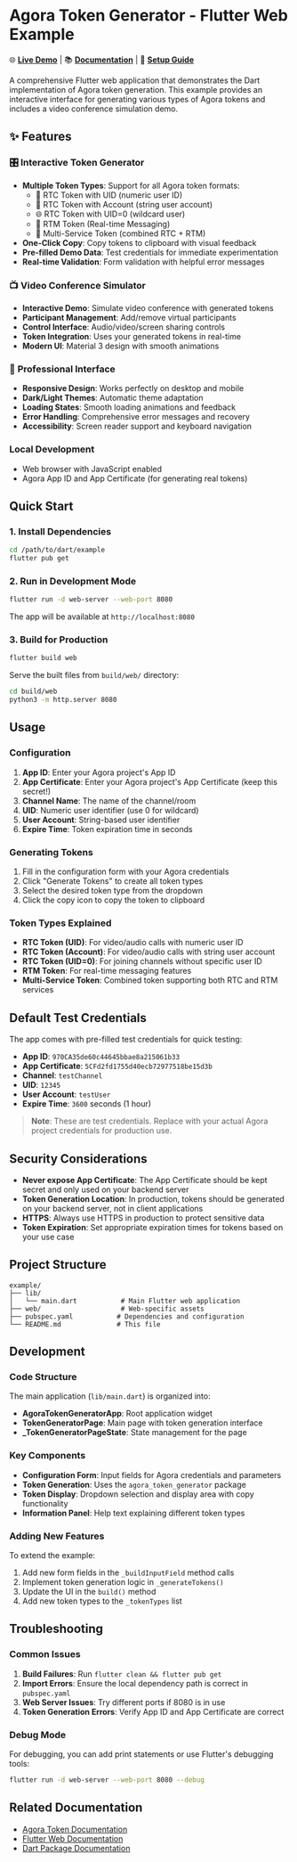 # Agora Token Generator - Flutter Web Example

🌐 **[Live Demo](https://mohamedabd0.github.io/agora_token_generator/)** | 📚 **[Documentation](../README.md)** | 🔧 **[Setup Guide](../../../GITHUB_PAGES_SETUP.md)**

A comprehensive Flutter web application that demonstrates the Dart implementation of Agora token generation. This example provides an interactive interface for generating various types of Agora tokens and includes a video conference simulation demo.

## ✨ Features

### 🎛️ **Interactive Token Generator**

- **Multiple Token Types**: Support for all Agora token formats:
  - 🎥 RTC Token with UID (numeric user ID)
  - 👤 RTC Token with Account (string user account)
  - 🌐 RTC Token with UID=0 (wildcard user)
  - 💬 RTM Token (Real-time Messaging)
  - 🔄 Multi-Service Token (combined RTC + RTM)
- **One-Click Copy**: Copy tokens to clipboard with visual feedback
- **Pre-filled Demo Data**: Test credentials for immediate experimentation
- **Real-time Validation**: Form validation with helpful error messages

### 📺 **Video Conference Simulator**

- **Interactive Demo**: Simulate video conference with generated tokens
- **Participant Management**: Add/remove virtual participants
- **Control Interface**: Audio/video/screen sharing controls
- **Token Integration**: Uses your generated tokens in real-time
- **Modern UI**: Material 3 design with smooth animations

### 🎨 **Professional Interface**

- **Responsive Design**: Works perfectly on desktop and mobile
- **Dark/Light Themes**: Automatic theme adaptation
- **Loading States**: Smooth loading animations and feedback
- **Error Handling**: Comprehensive error messages and recovery
- **Accessibility**: Screen reader support and keyboard navigation

### Local Development

- Web browser with JavaScript enabled
- Agora App ID and App Certificate (for generating real tokens)

## Quick Start

### 1. Install Dependencies

```bash
cd /path/to/dart/example
flutter pub get
```

### 2. Run in Development Mode

```bash
flutter run -d web-server --web-port 8080
```

The app will be available at `http://localhost:8080`

### 3. Build for Production

```bash
flutter build web
```

Serve the built files from `build/web/` directory:

```bash
cd build/web
python3 -m http.server 8080
```

## Usage

### Configuration

1. **App ID**: Enter your Agora project's App ID
2. **App Certificate**: Enter your Agora project's App Certificate (keep this secret!)
3. **Channel Name**: The name of the channel/room
4. **UID**: Numeric user identifier (use 0 for wildcard)
5. **User Account**: String-based user identifier
6. **Expire Time**: Token expiration time in seconds

### Generating Tokens

1. Fill in the configuration form with your Agora credentials
2. Click "Generate Tokens" to create all token types
3. Select the desired token type from the dropdown
4. Click the copy icon to copy the token to clipboard

### Token Types Explained

- **RTC Token (UID)**: For video/audio calls with numeric user ID
- **RTC Token (Account)**: For video/audio calls with string user account
- **RTC Token (UID=0)**: For joining channels without specific user ID
- **RTM Token**: For real-time messaging features
- **Multi-Service Token**: Combined token supporting both RTC and RTM services

## Default Test Credentials

The app comes with pre-filled test credentials for quick testing:

- **App ID**: `970CA35de60c44645bbae8a215061b33`
- **App Certificate**: `5CFd2fd1755d40ecb72977518be15d3b`
- **Channel**: `testChannel`
- **UID**: `12345`
- **User Account**: `testUser`
- **Expire Time**: `3600` seconds (1 hour)

> **Note**: These are test credentials. Replace with your actual Agora project credentials for production use.

## Security Considerations

- **Never expose App Certificate**: The App Certificate should be kept secret and only used on your backend server
- **Token Generation Location**: In production, tokens should be generated on your backend server, not in client applications
- **HTTPS**: Always use HTTPS in production to protect sensitive data
- **Token Expiration**: Set appropriate expiration times for tokens based on your use case

## Project Structure

```
example/
├── lib/
│   └── main.dart           # Main Flutter web application
├── web/                    # Web-specific assets
├── pubspec.yaml           # Dependencies and configuration
└── README.md              # This file
```

## Development

### Code Structure

The main application (`lib/main.dart`) is organized into:

- **AgoraTokenGeneratorApp**: Root application widget
- **TokenGeneratorPage**: Main page with token generation interface
- **\_TokenGeneratorPageState**: State management for the page

### Key Components

- **Configuration Form**: Input fields for Agora credentials and parameters
- **Token Generation**: Uses the `agora_token_generator` package
- **Token Display**: Dropdown selection and display area with copy functionality
- **Information Panel**: Help text explaining different token types

### Adding New Features

To extend the example:

1. Add new form fields in the `_buildInputField` method calls
2. Implement token generation logic in `_generateTokens()`
3. Update the UI in the `build()` method
4. Add new token types to the `_tokenTypes` list

## Troubleshooting

### Common Issues

1. **Build Failures**: Run `flutter clean && flutter pub get`
2. **Import Errors**: Ensure the local dependency path is correct in `pubspec.yaml`
3. **Web Server Issues**: Try different ports if 8080 is in use
4. **Token Generation Errors**: Verify App ID and App Certificate are correct

### Debug Mode

For debugging, you can add print statements or use Flutter's debugging tools:

```bash
flutter run -d web-server --web-port 8080 --debug
```

## Related Documentation

- [Agora Token Documentation](https://docs.agora.io/en/video-calling/reference/authentication-workflow)
- [Flutter Web Documentation](https://docs.flutter.dev/platform-integration/web)
- [Dart Package Documentation](../README.md)
